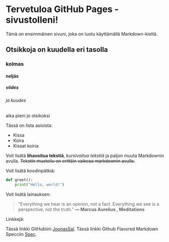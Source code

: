 # Tervetuloa GitHub Pages -sivustolleni!

Tämä on ensimmäinen sivuni, joka on luotu käyttämällä Markdown-kieltä.

## Otsikkoja on kuudella eri tasolla
### kolmas
#### neljäs
##### viides
###### ja kuudes
aika pieni jo otsikoksi

Tässä on lista asioista:
- Kissa
- Koira
- Kissat koiria

Voit lisätä **lihavoitua tekstiä**, *kursivoitua tekstiä* ja paljon muuta Markdownin avulla. ~~Tekstin muotoilu on erittäin vaikeaa markdownin avulla.~~

Voit lisätä koodinpätkiä:

```python
def greet():
    print("Hello, world!")
```

Voit lisätä lainauksen:

> “Everything we hear is an opinion, not a fact. Everything we see is a perspective, not the truth.”
>**― Marcus Aurelius , Meditations**

Linkkejä:

Tässä linkki GitHubiini [JoonasSal](https://github.com/JoonasSal?tab=repositories).
Tässä linkki Github Flavored Markdown Specciin [Spec](https://github.github.com/gfm/).

